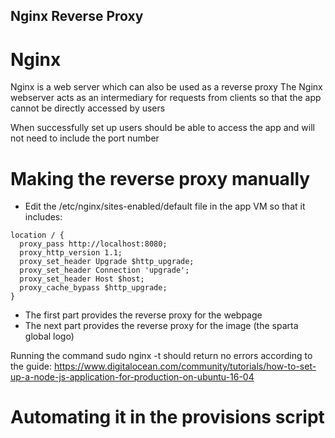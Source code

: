 ## Nginx Reverse Proxy

# Nginx
Nginx is a web server which can also be used as a reverse proxy
The Nginx webserver acts as an intermediary for requests from clients so that the app cannot be directly accessed by users

When successfully set up users should be able to access the app and will not need to include the port number


# Making the reverse proxy manually 
- Edit the /etc/nginx/sites-enabled/default file in the app VM so that it includes:
````
location / {
  proxy_pass http://localhost:8080;
  proxy_http_version 1.1;
  proxy_set_header Upgrade $http_upgrade;
  proxy_set_header Connection 'upgrade';
  proxy_set_header Host $host;
  proxy_cache_bypass $http_upgrade;
}
````
- The first part provides the reverse proxy for the webpage
- The next part provides the reverse proxy for the image (the sparta global logo)

Running the command sudo nginx -t should return no errors according to the guide: https://www.digitalocean.com/community/tutorials/how-to-set-up-a-node-js-application-for-production-on-ubuntu-16-04

# Automating it in the provisions script
